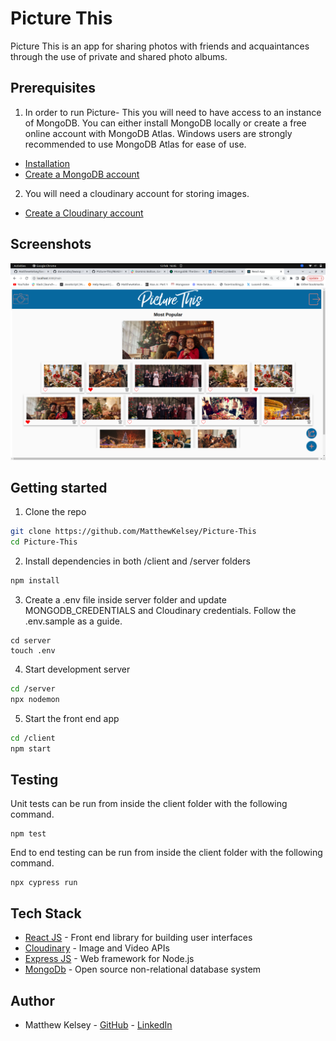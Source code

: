 
# Picture This
Picture This is an app for sharing photos with friends and acquaintances through the use of private and shared photo albums.

## Prerequisites

1. In order to run Picture- This you will need to have access to an instance of MongoDB. You can either install MongoDB locally or create a free online account with MongoDB Atlas. Windows users are strongly recommended to use MongoDB Atlas for ease of use. 

* [Installation](https://www.mongodb.com/docs/manual/installation/)
* [Create a MongoDB account](https://www.mongodb.com/atlas/database)

2. You will need a cloudinary account for storing images.
* [Create a Cloudinary account](https://cloudinary.com/users/register_free)

## Screenshots

<p align="center">
  <img src="/cover.png" />
</p>

## Getting started

1. Clone the repo
```bash
git clone https://github.com/MatthewKelsey/Picture-This
cd Picture-This
```

2. Install dependencies in both /client and /server folders

```bash
npm install
```
3. Create a .env file inside server folder and update MONGODB_CREDENTIALS and Cloudinary credentials. Follow the .env.sample as a guide. 
```
cd server
touch .env
```

4. Start development server

```bash
cd /server
npx nodemon 
```

5. Start the front end app

```bash
cd /client
npm start
```

## Testing

Unit tests can be run from inside the client folder with the following command.

```
npm test
```

End to end testing can be run from inside the client folder with the following command.
```
npx cypress run
```

## Tech Stack
* [React JS](https://reactjs.org) - Front end library for building user interfaces
* [Cloudinary](https://cloudinary.com) - Image and Video APIs
* [Express JS](https://expressjs.com) - Web framework for Node.js
* [MongoDb](https://www.mongodb.com/) - Open source non-relational database system


## Author
* Matthew Kelsey - [GitHub](https://github.com/MatthewKelsey) - [LinkedIn](https://www.linkedin.com/)

